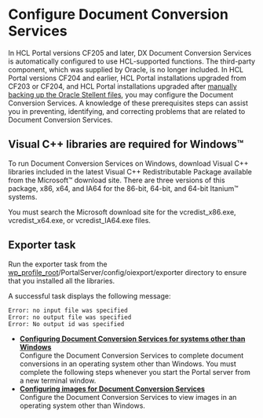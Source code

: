 # Configure Document Conversion Services

In HCL Portal versions CF205 and later, DX Document Conversion Services is automatically configured to use HCL-supported functions. The third-party component, which was supplied by Oracle, is no longer included.  In HCL Portal versions CF204 and earlier, HCL Portal installations upgraded from CF203 or CF204, and HCL Portal installations upgraded after [manually backing up the Oracle Stellent files](../dcs_backup.md), you may configure the Document Conversion Services.  A knowledge of these prerequisites steps can assist you in preventing, identifying, and correcting problems that are related to Document Conversion Services.

## Visual C++ libraries are required for Windows™

To run Document Conversion Services on Windows, download Visual C++ libraries included in the latest Visual C++ Redistributable Package available from the Microsoft™ download site. There are three versions of this package, x86, x64, and IA64 for the 86-bit, 64-bit, and 64-bit Itanium™ systems.

You must search the Microsoft download site for the vcredist\_x86.exe, vcredist\_x64.exe, or vcredist\_IA64.exe files.

## Exporter task

Run the exporter task from the [wp\_profile\_root](../../../../guide_me/wpsdirstr.md)/PortalServer/config/oiexport/exporter directory to ensure that you installed all the libraries.

A successful task displays the following message:

```
Error: no input file was specified
Error: no output file was specified
Error: No output id was specified
```

-   **[Configuring Document Conversion Services for systems other than Windows](./dcs_config_nonwin.md)**  
Configure the Document Conversion Services to complete document conversions in an operating system other than Windows. You must complete the following steps whenever you start the Portal server from a new terminal window.
-   **[Configuring images for Document Conversion Services](./dcs_config_images.md)**  
Configure the Document Conversion Services to view images in an operating system other than Windows.



